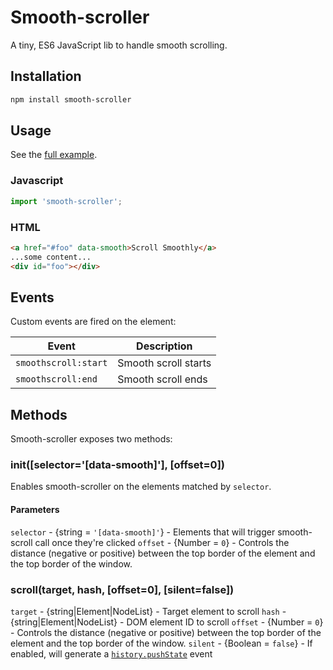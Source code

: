 # Smooth-scroller

A tiny, ES6 JavaScript lib to handle smooth scrolling.

## Installation

```sh
npm install smooth-scroller
```

## Usage

See the [full example](./example).

### Javascript

```js
import 'smooth-scroller';
```

### HTML

```html
<a href="#foo" data-smooth>Scroll Smoothly</a>
...some content...
<div id="foo"></div>
```

## Events

Custom events are fired on the element:

| Event                | Description          |
|----------------------|----------------------|
| `smoothscroll:start` | Smooth scroll starts |
| `smoothscroll:end`   | Smooth scroll ends   |

## Methods

Smooth-scroller exposes two methods:

### init([selector='[data-smooth]'], [offset=0])

Enables smooth-scroller on the elements matched by `selector`.

#### Parameters

`selector` - {string = `'[data-smooth]'`} - Elements that will trigger smooth-scroll call once they're clicked
`offset` - {Number = `0`} - Controls the distance (negative or positive) between the top border of the element and the top border of the window.

### scroll(target, hash, [offset=0], [silent=false])

`target` - {string|Element|NodeList} - Target element to scroll
`hash` - {string|Element|NodeList} - DOM element ID to scroll
`offset` - {Number = `0`} - Controls the distance (negative or positive) between the top border of the element and the top border of the window.
`silent` - {Boolean = `false`} - If enabled, will generate a [`history.pushState`](https://developer.mozilla.org/en-US/docs/Web/API/History_API) event
